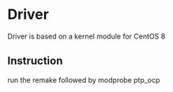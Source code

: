 # Driver

Driver is based on a kernel module for CentOS 8

## Instruction

run the remake followed by modprobe ptp_ocp

